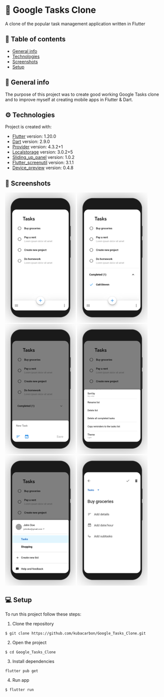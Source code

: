 # :beginner: Google Tasks Clone

A clone of the popular task management application written in Flutter

## :book: Table of contents

- [General info](#general-info)
- [Technologies](#technologies)
- [Screenshots](#screenshots)
- [Setup](#setup)

## :pencil: General info

The purpose of this project was to create good working Google Tasks clone and to improve myself at creating mobile apps in Flutter & Dart.

## :gear: Technologies

Project is created with:

- [Flutter](https://flutter.dev/) version: 1.20.0
- [Dart](https://dart.dev/) version: 2.9.0
- [Provider](https://pub.dev/packages/provider) version: 4.3.2+1
- [Localstorage](https://pub.dev/packages/localstorage) version: 3.0.2+5
- [Sliding_up_panel](https://pub.dev/packages/sliding_up_panel) version: 1.0.2
- [Flutter_screenutil](https://pub.dev/packages/flutter_screenutil) version: 3.1.1
- [Device_preview](https://pub.dev/packages/device_preview) version: 0.4.8

## :camera_flash: Screenshots

<img src="assets/screenshots/ss-1.png" width="230"> <img src="assets/screenshots/ss-2.png" width="230"> <img src="assets/screenshots/ss-3.png" width="230"> <img src="assets/screenshots/ss-4.png" width="230"> <img src="assets/screenshots/ss-5.png" width="230"> <img src="assets/screenshots/ss-6.png" width="230">

## :computer: Setup

To run this project follow these steps:

1. Clone the repository

```
$ git clone https://github.com/kubacarbon/Google_Tasks_Clone.git
```

2. Open the project

```
$ cd Google_Tasks_Clone
```

3. Install dependencies

```
flutter pub get
```

4. Run app

```
$ flutter run
```
